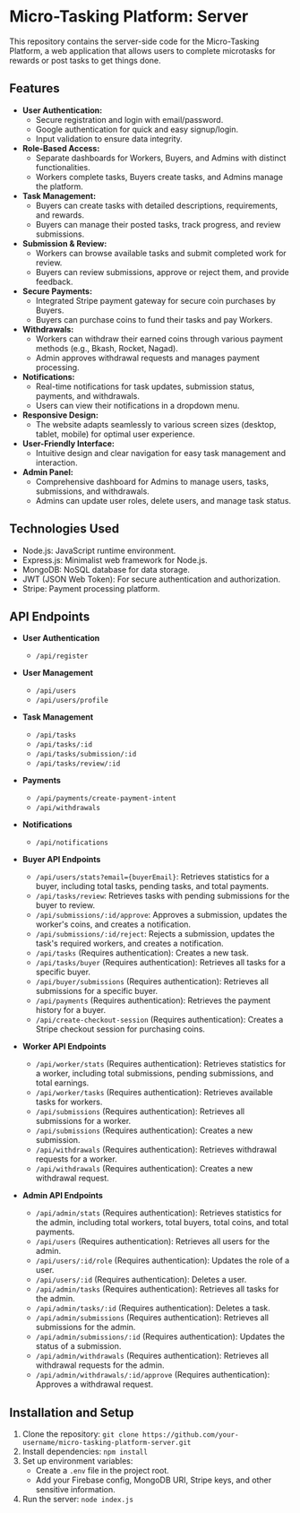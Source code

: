 # Micro-Tasking Platform: Server

This repository contains the server-side code for the Micro-Tasking Platform, a web application that allows users to complete microtasks for rewards or post tasks to get things done.

## Features

* **User Authentication:**
    * Secure registration and login with email/password.
    * Google authentication for quick and easy signup/login.
    * Input validation to ensure data integrity.
* **Role-Based Access:**
    * Separate dashboards for Workers, Buyers, and Admins with distinct functionalities.
    * Workers complete tasks, Buyers create tasks, and Admins manage the platform.
* **Task Management:**
    * Buyers can create tasks with detailed descriptions, requirements, and rewards.
    * Buyers can manage their posted tasks, track progress, and review submissions.
* **Submission & Review:**
    * Workers can browse available tasks and submit completed work for review.
    * Buyers can review submissions, approve or reject them, and provide feedback.
* **Secure Payments:**
    * Integrated Stripe payment gateway for secure coin purchases by Buyers.
    * Buyers can purchase coins to fund their tasks and pay Workers.
* **Withdrawals:**
    * Workers can withdraw their earned coins through various payment methods (e.g., Bkash, Rocket, Nagad).
    * Admin approves withdrawal requests and manages payment processing.
* **Notifications:**
    * Real-time notifications for task updates, submission status, payments, and withdrawals.
    * Users can view their notifications in a dropdown menu.
* **Responsive Design:**
    * The website adapts seamlessly to various screen sizes (desktop, tablet, mobile) for optimal user experience.
* **User-Friendly Interface:**
    * Intuitive design and clear navigation for easy task management and interaction.
* **Admin Panel:**
    * Comprehensive dashboard for Admins to manage users, tasks, submissions, and withdrawals.
    * Admins can update user roles, delete users, and manage task status.

## Technologies Used

* Node.js: JavaScript runtime environment.
* Express.js: Minimalist web framework for Node.js.
* MongoDB: NoSQL database for data storage.
* JWT (JSON Web Token): For secure authentication and authorization.
* Stripe: Payment processing platform.

## API Endpoints

* **User Authentication**
    * `/api/register`
  
* **User Management**
    * `/api/users`
    * `/api/users/profile`
   
* **Task Management**
    * `/api/tasks`
    * `/api/tasks/:id`
    * `/api/tasks/submission/:id`
    * `/api/tasks/review/:id`
* **Payments**
    * `/api/payments/create-payment-intent`
    * `/api/withdrawals`
* **Notifications**
    * `/api/notifications`
* **Buyer API Endpoints**
    * `/api/users/stats?email={buyerEmail}`: Retrieves statistics for a buyer, including total tasks, pending tasks, and total payments.
    * `/api/tasks/review`: Retrieves tasks with pending submissions for the buyer to review.
    * `/api/submissions/:id/approve`: Approves a submission, updates the worker's coins, and creates a notification.
    * `/api/submissions/:id/reject`: Rejects a submission, updates the task's required workers, and creates a notification.
    * `/api/tasks` (Requires authentication): Creates a new task.
    * `/api/tasks/buyer` (Requires authentication): Retrieves all tasks for a specific buyer.
    * `/api/buyer/submissions` (Requires authentication): Retrieves all submissions for a specific buyer.
    * `/api/payments` (Requires authentication): Retrieves the payment history for a buyer.
    * `/api/create-checkout-session` (Requires authentication): Creates a Stripe checkout session for purchasing coins.

* **Worker API Endpoints**
    * `/api/worker/stats` (Requires authentication): Retrieves statistics for a worker, including total submissions, pending submissions, and total earnings.
    * `/api/worker/tasks` (Requires authentication): Retrieves available tasks for workers.
    * `/api/submissions` (Requires authentication): Retrieves all submissions for a worker.
    * `/api/submissions` (Requires authentication): Creates a new submission.
    * `/api/withdrawals` (Requires authentication): Retrieves withdrawal requests for a worker.
    * `/api/withdrawals` (Requires authentication): Creates a new withdrawal request.

* **Admin API Endpoints**
    * `/api/admin/stats` (Requires authentication): Retrieves statistics for the admin, including total workers, total buyers, total coins, and total payments.
    * `/api/users` (Requires authentication): Retrieves all users for the admin.
    * `/api/users/:id/role` (Requires authentication): Updates the role of a user.
    * `/api/users/:id` (Requires authentication): Deletes a user.
    * `/api/admin/tasks` (Requires authentication): Retrieves all tasks for the admin.
    * `/api/admin/tasks/:id` (Requires authentication): Deletes a task.
    * `/api/admin/submissions` (Requires authentication): Retrieves all submissions for the admin.
    * `/api/admin/submissions/:id` (Requires authentication): Updates the status of a submission.
    * `/api/admin/withdrawals` (Requires authentication): Retrieves all withdrawal requests for the admin.
    * `/api/admin/withdrawals/:id/approve` (Requires authentication): Approves a withdrawal request.

## Installation and Setup

1. Clone the repository: `git clone https://github.com/your-username/micro-tasking-platform-server.git`
2. Install dependencies: `npm install`
3. Set up environment variables:
    * Create a `.env` file in the project root.
    * Add your Firebase config, MongoDB URI, Stripe keys, and other sensitive information.
4. Run the server: `node index.js`